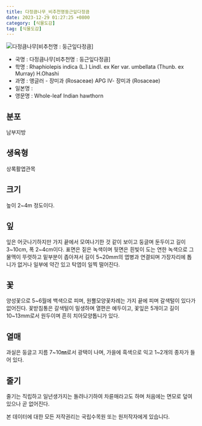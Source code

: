 ```yaml
---
title: 다정큼나무_비추천명둥근잎다정큼
date: 2023-12-29 01:27:25 +0800
category: [식물도감]
tag: [식물도감]
---
```




![다정큼나무[비추천명 : 둥근잎다정큼]](/fileUpload/plants/basic/Rosaceae/Raphiolepis/22900/3_th2.JPG)
- 국명 : 다정큼나무[비추천명 : 둥근잎다정큼]
- 학명 : Rhaphiolepis indica (L.) Lindl. ex Ker var. umbellata (Thunb. ex Murray) H.Ohashi
- 과명 : 앵글러 - 장미과 (Rosaceae) APG Ⅳ- 장미과 (Rosaceae)
- 일본명 : 
- 영문명 : Whole-leaf Indian hawthorn


## 분포
남부지방
## 생육형
상록활엽관목
## 크기
높이 2~4m 정도이다.
## 잎
잎은 어긋나기하지만 가지 끝에서 모여나기한 것 같이 보이고 둥글며 둔두이고 길이 3~10cm, 폭 2~4cm이다. 표면은 짙은 녹색이며 뒷면은 흰빛이 도는 연한 녹색으로 그물맥이 뚜렷하고 밑부분이 좁아져서 길이 5~20mm의 엽병과 연결되며 가장자리에 톱니가 없거나 일부에 약간 있고 탁엽이 일찍 떨어진다.
## 꽃
양성꽃으로 5~6월에 백색으로 피며, 원뿔모양꽃차례는 가지 끝에 피며 갈색털이 있다가 없어진다. 꽃받침통은 갈색털이 밀생하며 열편은 예두이고, 꽃잎은 5개이고 길이 10~13mm로서 원두이며 흔히 치아모양톱니가 있다.
## 열매
과실은 둥글고 지름 7~10㎜로서 광택이 나며, 가을에 흑색으로 익고 1~2개의 종자가 들어 있다.
## 줄기
줄기는 직립하고 일년생가지는 돌려나기하여 차륜매라고도 하며 처음에는 면모로 덮여 있으나 곧 없어진다.






본 데이터에 대한 모든 저작권리는 국립수목원 또는 원저작자에게 있습니다.
